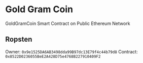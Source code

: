# Gold Gram Coin

GoldGramCoin Smart Contract on Public Ethereum Network

## Ropsten

Owner: `0x9e1525DA6AB3498dda99B97dc13E79f4c44b79d8`
Contract: `0x8522D0236055BeE2A428D75e4768B227910409F2`